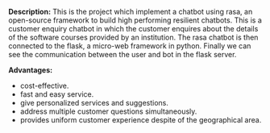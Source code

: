 **Description:**
This is the project which implement a chatbot using rasa, an open-source framework to build high performing resilient chatbots. 
This is a customer enquiry chatbot in which the customer enquires about the details of the software courses provided by an institution. 
The rasa chatbot is then connected to the flask, a micro-web framework in python. 
Finally we can see the communication between the user and bot in the flask server.


**Advantages:**
- cost-effective.
- fast and easy service.
- give personalized services and suggestions.
- address multiple customer questions simultaneously.
- provides uniform customer experience despite of the geographical area.

